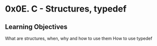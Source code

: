 # 0x0E. C - Structures, typedef

## Learning Objectives

What are structures, when, why and how to use them
How to use typedef
